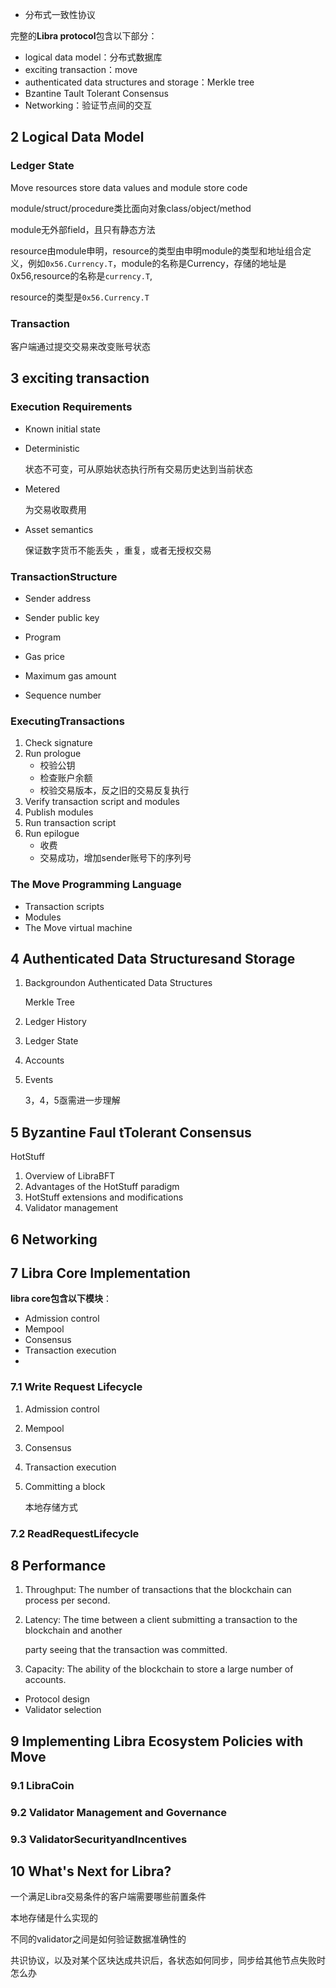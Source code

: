 - 分布式一致性协议


完整的**Libra protocol**包含以下部分：
- logical data model：分布式数据库
- exciting transaction：move
- authenticated data structures and storage：Merkle tree
- Bzantine Tault Tolerant Consensus
- Networking：验证节点间的交互

## 2 Logical Data Model

### Ledger State

Move resources store data values and module store code

module/struct/procedure类比面向对象class/object/method

module无外部field，且只有静态方法

resource由module申明，resource的类型由申明module的类型和地址组合定义，例如`0x56.Currency.T`，module的名称是Currency，存储的地址是0x56,resource的名称是`currency.T`,

resource的类型是`0x56.Currency.T`







### Transaction

客户端通过提交交易来改变账号状态

## 3  exciting transaction

### Execution Requirements

- Known initial state

  

- Deterministic

  状态不可变，可从原始状态执行所有交易历史达到当前状态

- Metered

  为交易收取费用

- Asset semantics

  保证数字货币不能丢失 ，重复，或者无授权交易

### TransactionStructure

- Sender address

- Sender public key

- Program

- Gas price

- Maximum gas amount

- Sequence number

  

### ExecutingTransactions

1. Check signature
2. Run prologue
   - 校验公钥
   - 检查账户余额
   - 校验交易版本，反之旧的交易反复执行
3. Verify transaction script and modules
4. Publish modules
5. Run transaction script
6. Run epilogue
   - 收费
   - 交易成功，增加sender账号下的序列号

### The Move Programming Language

- Transaction scripts
- Modules
- The Move virtual machine



## 4 Authenticated Data Structuresand Storage

1. Backgroundon Authenticated Data Structures

   Merkle Tree

2. Ledger History

3. Ledger State

4. Accounts

5. Events

   3，4，5亟需进一步理解

## 5 Byzantine Faul tTolerant Consensus

HotStuff

1. Overview of LibraBFT
2. Advantages of the HotStuff paradigm
3. HotStuff extensions and modifications
4. Validator management

## 6 Networking

## 7 Libra Core Implementation

**libra core包含以下模块**：

- Admission control
- Mempool
- Consensus
- Transaction execution
- 

### 7.1 Write Request Lifecycle

1. Admission control

2. Mempool

3. Consensus

4. Transaction execution

5. Committing a block

   本地存储方式

### 7.2 ReadRequestLifecycle

## 8 Performance

1. Throughput: The number of transactions that the blockchain can process per second.

2. Latency: The time between a client submitting a transaction to the blockchain and another

   party seeing that the transaction was committed.

3. Capacity: The ability of the blockchain to store a large number of accounts.



- Protocol design
- Validator selection

## 9 Implementing Libra Ecosystem Policies with Move

### 9.1 LibraCoin

### 9.2 Validator Management and Governance

### 9.3 ValidatorSecurityandIncentives

## 10 What's Next for Libra?



一个满足Libra交易条件的客户端需要哪些前置条件

本地存储是什么实现的

不同的validator之间是如何验证数据准确性的

共识协议，以及对某个区块达成共识后，各状态如何同步，同步给其他节点失败时怎么办